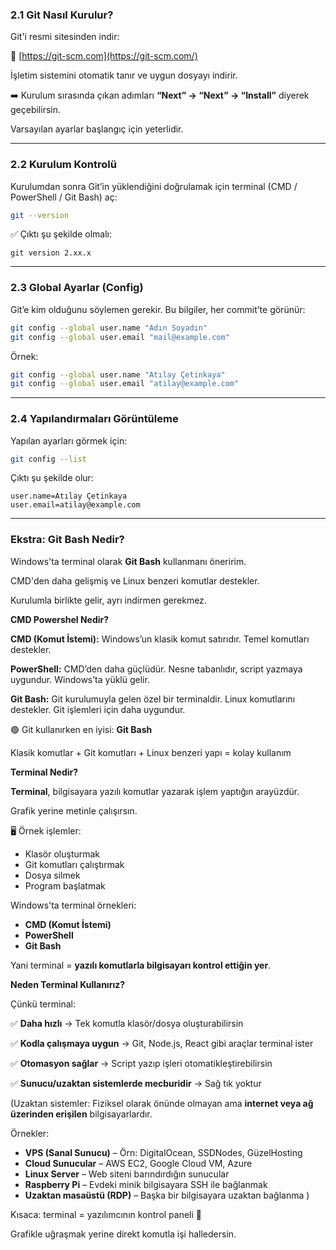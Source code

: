 ### **2.1 Git Nasıl Kurulur?**

Git'i resmi sitesinden indir:

🔗 [https://git-scm.com](https://git-scm.com/)

İşletim sistemini otomatik tanır ve uygun dosyayı indirir.

➡️ Kurulum sırasında çıkan adımları **“Next” → “Next” → “Install”** diyerek geçebilirsin.

Varsayılan ayarlar başlangıç için yeterlidir.

---

### **2.2 Kurulum Kontrolü**

Kurulumdan sonra Git’in yüklendiğini doğrulamak için terminal (CMD / PowerShell / Git Bash) aç:

```bash
git --version
```

✅ Çıktı şu şekilde olmalı:

`git version 2.xx.x`

---

### **2.3 Global Ayarlar (Config)**

Git’e kim olduğunu söylemen gerekir. Bu bilgiler, her commit’te görünür:

```bash
git config --global user.name "Adın Soyadın"
git config --global user.email "mail@example.com"
```

Örnek:

```bash
git config --global user.name "Atılay Çetinkaya"
git config --global user.email "atilay@example.com"
```

---

### **2.4 Yapılandırmaları Görüntüleme**

Yapılan ayarları görmek için:

```bash
git config --list
```

Çıktı şu şekilde olur:

```
user.name=Atılay Çetinkaya
user.email=atilay@example.com
```

---

### Ekstra: Git Bash Nedir?

Windows'ta terminal olarak **Git Bash** kullanmanı öneririm.

CMD'den daha gelişmiş ve Linux benzeri komutlar destekler.

Kurulumla birlikte gelir, ayrı indirmen gerekmez.

**CMD Powershel Nedir?**

**CMD (Komut İstemi):** Windows’un klasik komut satırıdır. Temel komutları destekler.

**PowerShell:** CMD’den daha güçlüdür. Nesne tabanlıdır, script yazmaya uygundur. Windows’ta yüklü gelir.

**Git Bash:** Git kurulumuyla gelen özel bir terminaldir. Linux komutlarını destekler. Git işlemleri için daha uygundur.

🟢 Git kullanırken en iyisi: **Git Bash**

Klasik komutlar + Git komutları + Linux benzeri yapı = kolay kullanım

**Terminal Nedir?**

**Terminal**, bilgisayara yazılı komutlar yazarak işlem yaptığın arayüzdür.

Grafik yerine metinle çalışırsın.

🖥️ Örnek işlemler:

- Klasör oluşturmak
- Git komutları çalıştırmak
- Dosya silmek
- Program başlatmak

Windows'ta terminal örnekleri:

- **CMD (Komut İstemi)**
- **PowerShell**
- **Git Bash**

Yani terminal = **yazılı komutlarla bilgisayarı kontrol ettiğin yer**.

**Neden Terminal Kullanırız?**

Çünkü terminal:

✅ **Daha hızlı** → Tek komutla klasör/dosya oluşturabilirsin

✅ **Kodla çalışmaya uygun** → Git, Node.js, React gibi araçlar terminal ister

✅ **Otomasyon sağlar** → Script yazıp işleri otomatikleştirebilirsin

✅ **Sunucu/uzaktan sistemlerde mecburidir** → Sağ tık yoktur

(Uzaktan sistemler: Fiziksel olarak önünde olmayan ama **internet veya ağ üzerinden erişilen** bilgisayarlardır.

Örnekler:

- **VPS (Sanal Sunucu)** – Örn: DigitalOcean, SSDNodes, GüzelHosting
- **Cloud Sunucular** – AWS EC2, Google Cloud VM, Azure
- **Linux Server** – Web siteni barındırdığın sunucular
- **Raspberry Pi** – Evdeki minik bilgisayara SSH ile bağlanmak
- **Uzaktan masaüstü (RDP)** – Başka bir bilgisayara uzaktan bağlanma )

Kısaca: terminal = yazılımcının kontrol paneli 🧠

Grafikle uğraşmak yerine direkt komutla işi halledersin.